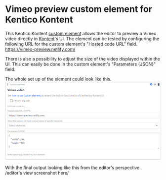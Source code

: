 # Vimeo preview custom element for Kentico Kontent

This Kentico Kontent <a href="https://docs.kontent.ai/tutorials/develop-apps/integrate/integrating-your-own-content-editing-features">custom element</a> allows the editor to preview a Vimeo video directly in <a href="https://kontent.ai/">Kontent</a>'s UI. 
The element can be tested by configuring the following URL for the custom element's "Hosted code URL" field.
https://vimeo-preview.netlify.com/

There is also a possibility to adjust the size of the video displayed within the UI.
This can easily be done in the custom element's "Parameters {JSON}" field.

The whole set up of the element could look like this. <br/>
![setup screenshot](custom-element-setup.png)

With the final output looking like this from the editor's perspective. <br/>
/editor's view screenshot here/
